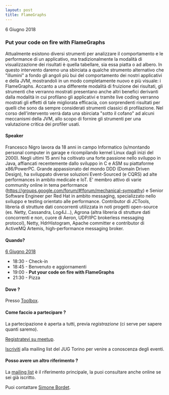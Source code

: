 ```yaml
---
layout: post
title: FlameGraphs
---
```


6 Giugno 2018

### Put your code on fire with FlameGraphs

Attualmente esistono diversi strumenti per analizzare il comportamento 
e le performance di un applicativo, ma tradizionalmente la modalità di 
visualizzazione dei risultati è quella tabellare, sia essa piatta o ad 
albero.
In questo intervento daremo una sbirciata a qualche strumento alternativo 
che "illumini" a fondo gli angoli più bui del comportamento dei nostri 
applicativi e della JVM, mostrandoli in un modo completamente nuovo e 
più visuale: i FlameGraphs.
Accanto a una differente modalità di fruizione dei risultati, gli strumenti 
che verranno mostrati presentano anche altri benefici derivanti dalla 
modalità in cui profilano gli applicativi e tramite live coding verranno 
mostrati gli effetti di tale migliorata efficacia, con sorprendenti 
risultati per quelli che sono da sempre considerati strumenti classici 
di profilazione.
Nel corso dell'intervento verrà data una sbirciata "sotto il cofano" 
ad alcuni meccanismi della JVM, allo scopo di fornire gli strumenti 
per una valutazione critica dei profiler usati.

#### Speaker

Francesco Nigro lavora da 18 anni in campo Informatico (s/montando 
personal computer in garage e ricompilando kernel Linux dagli inizi del 2000). 
Negli ultimi 15 anni ha coltivato una forte passione nello sviluppo in Java, 
affiancati recentemente dallo sviluppo in C e ASM su piattaforme x86/PowerPC.
Grande appassionato del mondo DDD (Domain Driven Design), ha sviluppato 
diverse soluzioni Event-Sourced (e CQRS) ad alte performances in ambito 
medicale e IoT. E' membro attivo di varie community online in tema 
performance (https://groups.google.com/forum/#!forum/mechanical-sympathy) 
e Senior Software Engineer per Red Hat in ambito messaging, specializzato 
nello sviluppo e testing orientato alle performance.
Contributor di JCTools, libreria di strutture dati concorrenti utilizzata 
in noti progetti open-source (es. Netty, Cassandra, Log4J...), Agrona 
(altra libreria di strutture dati concorrenti e non, cuore di Aeron, 
UDP/IPC brokerless messaging protocol), Netty, HdrHistogram, Apache committer 
e contributor di ActiveMQ Artemis, high-performance messaging broker.

#### Quando?

<u>6 Giugno 2018</u>

* 18:30 - Check-in
* 18:45 - Benvenuto e aggiornamenti
* 19:00 - **Put your code on fire with FlameGraphs**
* 21:30 - Pizza

#### Dove ?

Presso [Toolbox](/places/toolbox/).

#### Come faccio a partecipare ?

La partecipazione è aperta a tutti, previa *registrazione* (ci serve per sapere quanti saremo).

[Registratevi su meetup](https://www.meetup.com/JUGTorino/events/251105464/).

[Iscriviti](/subscribe/) alla mailing list del JUG Torino per venire a conoscenza degli eventi.

#### Posso avere un altro riferimento ?

La [mailing list](https://groups.yahoo.com/groups/it-torino-java-jug) è il riferimento principale,
la puoi consultare anche online se sei già iscritto.

Puoi contattare [Simone Bordet](/people/simonebordet/).
